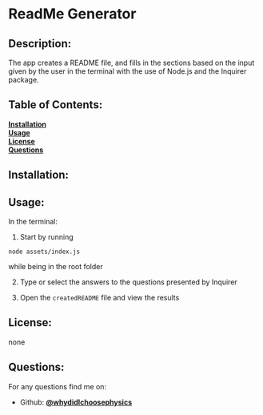 # ReadMe Generator

## Description:

The app creates a README file, and fills in the sections based on the input given by the user in the terminal with the use of Node.js and the Inquirer package.<br>

## Table of Contents:

**[Installation](#Installation)**<br>
**[Usage](#Usage)**<br>
**[License](#Description)**<br>
**[Questions](#Questions)**<br>
  
## Installation:



## Usage:

In the terminal:

1. Start by running

```
node assets/index.js
```

while being in the root folder

2. Type or select the answers to the questions presented by Inquirer

3. Open the `createdREADME` file and view the results


## License:
none

## Questions:

For any questions find me on:

- Github: [**@whydidIchoosephysics**](https://github.com/whydidIchoosephysics)